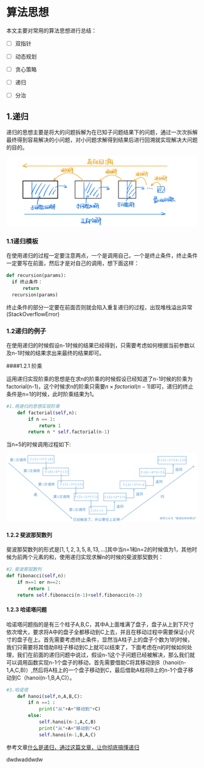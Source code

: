# 算法思想

本文主要对常用的算法思想进行总结：

- [ ] 双指针
- [ ] 动态规划
- [ ] 贪心策略
- [ ] 递归
- [ ] 分治



## 1.递归

递归的思想主要是将大的问题拆解为在已知子问题结果下的问题，通过一次次拆解最终得到容易解决的小问题，对小问题求解得到结果后进行回溯就实现解决大问题的目的。

![截屏 2021-04-08 上午11.27.17](%E6%88%AA%E5%B1%8F%202021-04-08%20%E4%B8%8A%E5%8D%8811.27.17.jpeg)

### 1.1递归模板

在使用递归的过程一定要注意两点，一个是调用自己，一个是终止条件，终止条件一定要写在前面，然后才是对自己的调用，想下面这样：

```python
def recursion(params):
  if 终止条件：
      return
  recursion(params)
```

终止条件的部分一定要在前面否则就会陷入重复递归的过程，出现堆栈溢出异常(StackOverflowError)

### 1.2递归的例子

在使用递归的时候假设n-1时候的结果已经得到，只需要考虑如何根据当前参数以及n-1时候的结果求出来最终的结果即可。

####1.2.1 阶乘

运用递归实现阶乘的思想是在求n的阶乘的时候假设已经知道了n-1时候的阶乘为factorial(n-1)，这个时候求n的阶乘只需要$n\times factorial(n-1)$即可，递归的终止条件是n=1的时候，此时阶乘结果为1。

```python
#1.用递归的思想实现阶乘
    def factorial(self,n):
        if n == 1:
            return 1
        return n * self.factorial(n-1)
```

当n=5的时候调用过程如下:

![图片](640.png)

#### 1.2.2 斐波那契数列

斐波那契数列的形式是$[1,1,2,3,5,8,13,...]$其中当n=1和n=2的时候值为1，其他时候为前两个元素的和，使用递归实现求解n的时候的斐波那契数列：

```python
#2.斐波那契数列
def fibonacci(self,n):
    if n==1 or n==2:
        return 1
    return self.fibonacci(n-1)+self.fibonacci(n-2)
```

#### 1.2.3 哈诺塔问题

哈诺塔问题指的是有三个柱子A,B,C，其中A上面堆满了盘子，盘子从上到下尺寸依次增大，要求将A中的盘子全都移动到C上去，并且在移动过程中需要保证小尺寸的盘子在上。首先需要考虑终止条件，显然当A柱子上的盘子个数为1的时候，我们只需要将其借助B柱子移动到C上就可以结束了，下面考虑在n的时候如何处理，我们在前面的递归问题中说过，假设n-1这个子问题已经被解决，那么我们就可以调用函数实现n-1个盘子的移动，首先需要借助C将其移动到B（hanoi(n-1,A,C,B)）,然后将A柱上的一个盘子移动到C，最后借助A柱将B上的n-1个盘子移动到C（hanoi(n-1,B,A,C)）。

```python
#3.哈诺塔
    def hanoi(self,n,A,B,C):
        if n ==1 :
            print("从"+A+"移动到"+C)
        else:
            self.hanoi(n-1,A,C,B)
            print("从"+A+"移动到"+C)
            self.hanoi(n-1,B,A,C)
```



参考文章[什么是递归，通过这篇文章，让你彻底搞懂递归](https://mp.weixin.qq.com/s?__biz=MzU0ODMyNDk0Mw==&mid=2247487910&idx=1&sn=2670aec7139c6b98e83ff66114ac1cf7&chksm=fb418286cc360b90741ed54fecd62fd45571b2caba3e41473a7ea0934f918d4b31537689c664&token=910002910&lang=zh_CN#rd)



dwdwaddwdw







